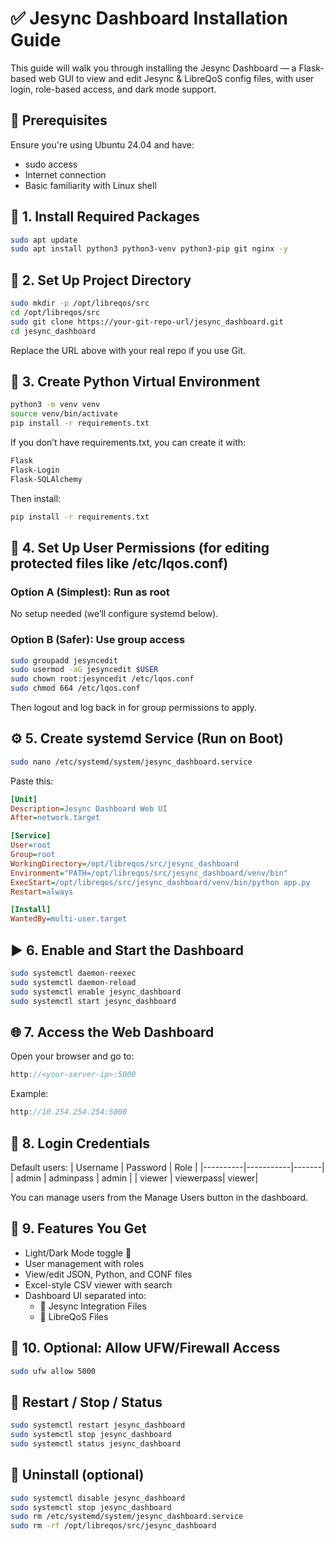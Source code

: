 # ✅ Jesync Dashboard Installation Guide

This guide will walk you through installing the Jesync Dashboard — a Flask-based web GUI to view and edit Jesync & LibreQoS config files, with user login, role-based access, and dark mode support.

## 🔹 Prerequisites
Ensure you're using Ubuntu 24.04 and have:
- sudo access
- Internet connection
- Basic familiarity with Linux shell

## 🧱 1. Install Required Packages
```bash
sudo apt update
sudo apt install python3 python3-venv python3-pip git nginx -y
```

## 📁 2. Set Up Project Directory
```bash
sudo mkdir -p /opt/libreqos/src
cd /opt/libreqos/src
sudo git clone https://your-git-repo-url/jesync_dashboard.git
cd jesync_dashboard
```
Replace the URL above with your real repo if you use Git.

## 🐍 3. Create Python Virtual Environment
```bash
python3 -m venv venv
source venv/bin/activate
pip install -r requirements.txt
```

If you don’t have requirements.txt, you can create it with:
```txt
Flask
Flask-Login
Flask-SQLAlchemy
```

Then install:
```bash
pip install -r requirements.txt
```

## 🔑 4. Set Up User Permissions (for editing protected files like /etc/lqos.conf)
### Option A (Simplest): Run as root
No setup needed (we’ll configure systemd below).

### Option B (Safer): Use group access
```bash
sudo groupadd jesyncedit
sudo usermod -aG jesyncedit $USER
sudo chown root:jesyncedit /etc/lqos.conf
sudo chmod 664 /etc/lqos.conf
```
Then logout and log back in for group permissions to apply.

## ⚙️ 5. Create systemd Service (Run on Boot)
```bash
sudo nano /etc/systemd/system/jesync_dashboard.service
```
Paste this:
```ini
[Unit]
Description=Jesync Dashboard Web UI
After=network.target

[Service]
User=root
Group=root
WorkingDirectory=/opt/libreqos/src/jesync_dashboard
Environment="PATH=/opt/libreqos/src/jesync_dashboard/venv/bin"
ExecStart=/opt/libreqos/src/jesync_dashboard/venv/bin/python app.py
Restart=always

[Install]
WantedBy=multi-user.target
```

## ▶️ 6. Enable and Start the Dashboard
```bash
sudo systemctl daemon-reexec
sudo systemctl daemon-reload
sudo systemctl enable jesync_dashboard
sudo systemctl start jesync_dashboard
```

## 🌐 7. Access the Web Dashboard
Open your browser and go to:
```cpp
http://<your-server-ip>:5000
```

Example:
```cpp
http://10.254.254.254:5000
```

## 🔐 8. Login Credentials
Default users:
| Username | Password  | Role  |
|----------|-----------|-------|
| admin    | adminpass | admin |
| viewer   | viewerpass| viewer|

You can manage users from the Manage Users button in the dashboard.

## 🎨 9. Features You Get
- Light/Dark Mode toggle 🌙
- User management with roles
- View/edit JSON, Python, and CONF files
- Excel-style CSV viewer with search
- Dashboard UI separated into:
  - 🔧 Jesync Integration Files
  - 📡 LibreQoS Files

## 🧪 10. Optional: Allow UFW/Firewall Access
```bash
sudo ufw allow 5000
```

## 🔁 Restart / Stop / Status
```bash
sudo systemctl restart jesync_dashboard
sudo systemctl stop jesync_dashboard
sudo systemctl status jesync_dashboard
```

## 🧼 Uninstall (optional)
```bash
sudo systemctl disable jesync_dashboard
sudo systemctl stop jesync_dashboard
sudo rm /etc/systemd/system/jesync_dashboard.service
sudo rm -rf /opt/libreqos/src/jesync_dashboard
```
